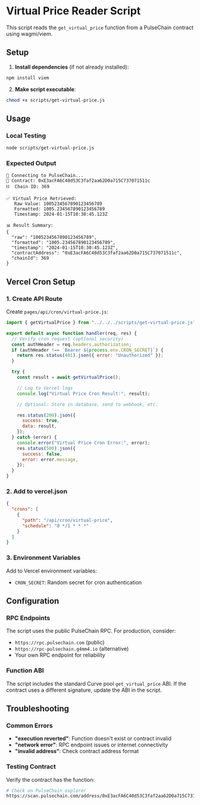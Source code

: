 # Virtual Price Reader Script

This script reads the `get_virtual_price` function from a PulseChain contract using wagmi/viem.

## Setup

1. **Install dependencies** (if not already installed):

```bash
npm install viem
```

2. **Make script executable**:

```bash
chmod +x scripts/get-virtual-price.js
```

## Usage

### Local Testing

```bash
node scripts/get-virtual-price.js
```

### Expected Output

```
🔗 Connecting to PulseChain...
📄 Contract: 0xE3acFA6C40d53C3faf2aa62D0a715C737071511c
⛓️  Chain ID: 369

✅ Virtual Price Retrieved:
   Raw Value: 1005234567890123456789
   Formatted: 1005.234567890123456789
   Timestamp: 2024-01-15T10:30:45.123Z

📊 Result Summary:
{
  "raw": "1005234567890123456789",
  "formatted": "1005.234567890123456789",
  "timestamp": "2024-01-15T10:30:45.123Z",
  "contractAddress": "0xE3acFA6C40d53C3faf2aa62D0a715C737071511c",
  "chainId": 369
}
```

## Vercel Cron Setup

### 1. Create API Route

Create `pages/api/cron/virtual-price.js`:

```javascript
import { getVirtualPrice } from "../../../scripts/get-virtual-price.js";

export default async function handler(req, res) {
  // Verify cron request (optional security)
  const authHeader = req.headers.authorization;
  if (authHeader !== `Bearer ${process.env.CRON_SECRET}`) {
    return res.status(401).json({ error: "Unauthorized" });
  }

  try {
    const result = await getVirtualPrice();

    // Log to Vercel logs
    console.log("Virtual Price Cron Result:", result);

    // Optional: Store in database, send to webhook, etc.

    res.status(200).json({
      success: true,
      data: result,
    });
  } catch (error) {
    console.error("Virtual Price Cron Error:", error);
    res.status(500).json({
      success: false,
      error: error.message,
    });
  }
}
```

### 2. Add to vercel.json

```json
{
  "crons": [
    {
      "path": "/api/cron/virtual-price",
      "schedule": "0 */1 * * *"
    }
  ]
}
```

### 3. Environment Variables

Add to Vercel environment variables:

- `CRON_SECRET`: Random secret for cron authentication

## Configuration

### RPC Endpoints

The script uses the public PulseChain RPC. For production, consider:

- `https://rpc.pulsechain.com` (public)
- `https://rpc-pulsechain.g4mm4.io` (alternative)
- Your own RPC endpoint for reliability

### Function ABI

The script includes the standard Curve pool `get_virtual_price` ABI. If the contract uses a different signature, update the ABI in the script.

## Troubleshooting

### Common Errors

- **"execution reverted"**: Function doesn't exist or contract invalid
- **"network error"**: RPC endpoint issues or internet connectivity
- **"invalid address"**: Check contract address format

### Testing Contract

Verify the contract has the function:

```bash
# Check on PulseChain explorer
https://scan.pulsechain.com/address/0xE3acFA6C40d53C3faf2aa62D0a715C737071511c
```

